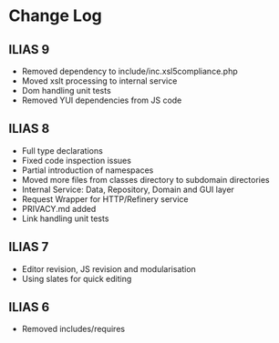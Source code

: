 # Change Log

## ILIAS 9

- Removed dependency to include/inc.xsl5compliance.php
- Moved xslt processing to internal service
- Dom handling unit tests
- Removed YUI dependencies from JS code

## ILIAS 8
 
- Full type declarations
- Fixed code inspection issues
- Partial introduction of namespaces
- Moved more files from classes directory to subdomain directories
- Internal Service: Data, Repository, Domain and GUI layer
- Request Wrapper for HTTP/Refinery service
- PRIVACY.md added
- Link handling unit tests

## ILIAS 7
 
- Editor revision, JS revision and modularisation
- Using slates for quick editing

## ILIAS 6
 
- Removed includes/requires
